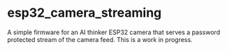 # esp32_camera_streaming
A simple firmware for an AI thinker ESP32 camera that serves a password protected stream of the camera feed.
This is a work in progress.
